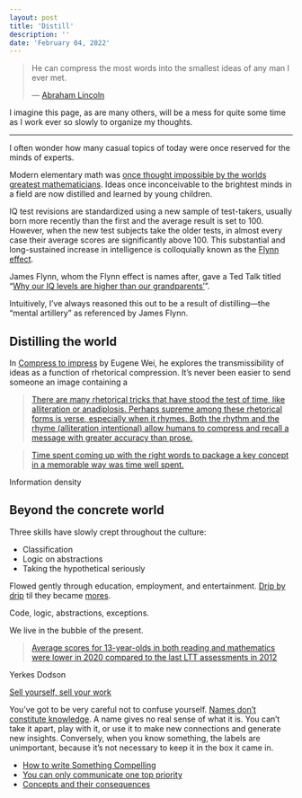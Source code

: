 ```yaml
---
layout: post
title: 'Distill'
description: ''
date: 'February 04, 2022'
---
```


> He can compress the most words into the smallest ideas of any man I ever met.
>
> — [Abraham Lincoln](https://www.goodreads.com/quotes/72094-he-can-compress-the-most-words-into-the-smallest-ideas)

I imagine this page, as are many others, will be a mess for quite some time as I work ever so slowly to organize my thoughts.

---

I often wonder how many casual topics of today were once reserved for the minds of experts.

Modern elementary math was [once thought impossible by the worlds greatest mathematicians](https://youtu.be/cUzklzVXJwo). Ideas once inconceivable to the brightest minds in a field are now distilled and learned by young children.

IQ test revisions are standardized using a new sample of test-takers, usually born more recently than the first and the average result is set to 100. However, when the new test subjects take the older tests, in almost every case their average scores are significantly above 100. This substantial and long-sustained increase in intelligence is colloquially known as the [Flynn effect](https://en.wikipedia.org/wiki/Flynn_effect).

James Flynn, whom the Flynn effect is names after, gave a Ted Talk titled “[Why our IQ levels are higher than our grandparents’](https://youtu.be/9vpqilhW9uI)”.

Intuitively, I’ve always reasoned this out to be a result of distilling—the “mental artillery” as referenced by James Flynn.

## Distilling the world

In [Compress to impress](https://www.eugenewei.com/blog/2017/5/11/jpeg-your-ideas) by Eugene Wei, he explores the transmissibility of ideas as a function of rhetorical compression. It’s never been easier to send someone an image containing a

> [There are many rhetorical tricks that have stood the test of time, like alliteration or anadiplosis. Perhaps supreme among these rhetorical forms is verse, especially when it rhymes. Both the rhythm and the rhyme (alliteration intentional) allow humans to compress and recall a message with greater accuracy than prose.](https://www.eugenewei.com/blog/2017/5/11/jpeg-your-ideas#:~:text=There%20are%20many,accuracy%20than%20prose.)

> [Time spent coming up with the right words to package a key concept in a memorable way was time well spent.](https://www.eugenewei.com/blog/2017/5/11/jpeg-your-ideas#:~:text=Time%20spent%20coming%20up%20with%20the%20right%20words%20to%20package%20a%20key%20concept%20in%20a%20memorable%20way%20was%20time%20well%20spent.)

Information density

## Beyond the concrete world

Three skills have slowly crept throughout the culture:
- Classification
- Logic on abstractions
- Taking the hypothetical seriously

Flowed gently through education, employment, and entertainment. [Drip by drip](https://seths.blog/2017/03/drip-by-drip-and-the-thunderclap/) til they became [mores](https://en.wikipedia.org/wiki/Mores).

Code, logic, abstractions, exceptions.

We live in the bubble of the present.

> [Average scores for 13-year-olds in both reading and mathematics were lower in 2020 compared to the last LTT assessments in 2012](https://www.nationsreportcard.gov/ltt/?age=9#:~:text=Average%20scores%20for%2013%2Dyear%2Dolds%20in%20both%20reading%20and%20mathematics%20were%20lower%20in%202020%20compared%20to%20the%20last%20LTT%20assessments%20in%202012)


Yerkes Dodson

[Sell yourself, sell your work](https://www.solipsys.co.uk/new/SellYourselfSellYourWork.html)

You’ve got to be very careful not to confuse yourself. [Names don’t constitute knowledge](https://youtu.be/lFIYKmos3-s). A name gives no real sense of what it is. You can’t take it apart, play with it, or use it to make new connections and generate new insights. Conversely, when you know something, the labels are unimportant, because it’s not necessary to keep it in the box it came in.


- [How to write Something Compelling](https://letter.substack.com/p/write-like-naval)
- [You can only communicate one top priority](https://www.lesswrong.com/posts/JrLExmCZWTxkvK8ih/dan-luu-on-you-can-only-communicate-one-top-priority)
- [Concepts and their consequences](https://www.nicktravaglini.me/blog/concepts-and-their-consequences)
